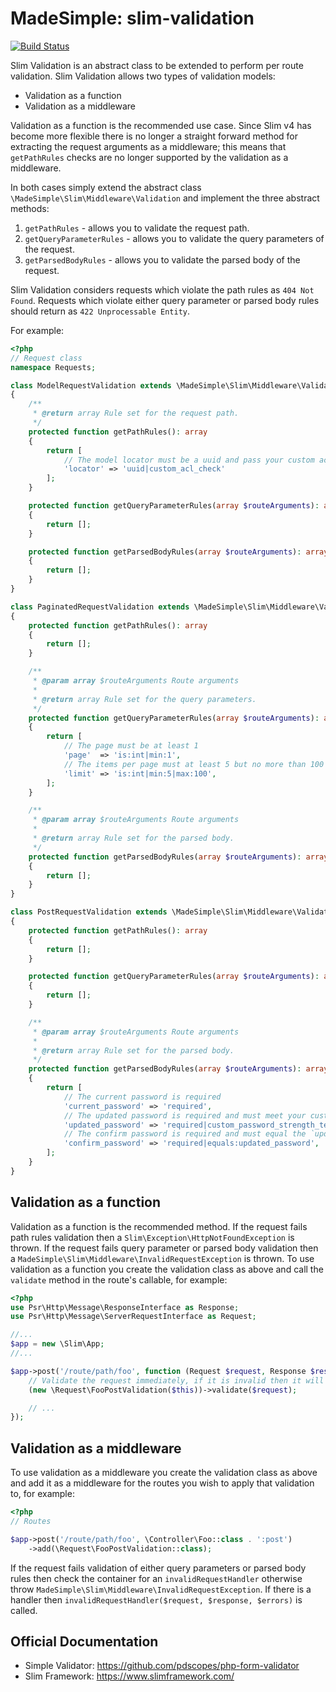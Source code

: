 # MadeSimple: slim-validation
[![Build Status](https://travis-ci.org/pdscopes/slim-validation.svg?branch=master)](https://travis-ci.org/pdscopes/slim-validation)

Slim Validation is an abstract class to be extended to perform per route validation.
Slim Validation allows two types of validation models:

* Validation as a function
* Validation as a middleware

Validation as a function is the recommended use case.
Since Slim v4 has become more flexible there is no longer a straight forward method for extracting the request arguments
as a middleware; this means that `getPathRules` checks are no longer supported by the validation as a middleware.

In both cases simply extend the abstract class `\MadeSimple\Slim\Middleware\Validation` and implement the three abstract methods:

1. `getPathRules` - allows you to validate the request path.
2. `getQueryParameterRules` - allows you to validate the query parameters of the request.
3. `getParsedBodyRules` - allows you to validate the parsed body of the request.

Slim Validation considers requests which violate the path rules as `404 Not Found`. Requests which violate either query
parameter or parsed body rules should return as `422 Unprocessable Entity`.

For example:
```php
<?php
// Request class
namespace Requests;

class ModelRequestValidation extends \MadeSimple\Slim\Middleware\Validation
{
    /**
     * @return array Rule set for the request path.
     */
    protected function getPathRules(): array
    {
        return [
            // The model locator must be a uuid and pass your custom acl check
            'locator' => 'uuid|custom_acl_check'
        ];
    }

    protected function getQueryParameterRules(array $routeArguments): array
    {
        return [];
    }

    protected function getParsedBodyRules(array $routeArguments): array
    {
        return [];
    }
}

class PaginatedRequestValidation extends \MadeSimple\Slim\Middleware\Validation
{
    protected function getPathRules(): array
    {
        return [];
    }

    /**
     * @param array $routeArguments Route arguments
     *
     * @return array Rule set for the query parameters.
     */
    protected function getQueryParameterRules(array $routeArguments): array
    {
        return [
            // The page must be at least 1
            'page'  => 'is:int|min:1',
            // The items per page must at least 5 but no more than 100
            'limit' => 'is:int|min:5|max:100',
        ];
    }

    /**
     * @param array $routeArguments Route arguments
     *
     * @return array Rule set for the parsed body.
     */
    protected function getParsedBodyRules(array $routeArguments): array
    {
        return [];
    }
}

class PostRequestValidation extends \MadeSimple\Slim\Middleware\Validation
{
    protected function getPathRules(): array
    {
        return [];
    }

    protected function getQueryParameterRules(array $routeArguments): array
    {
        return [];
    }

    /**
     * @param array $routeArguments Route arguments
     *
     * @return array Rule set for the parsed body.
     */
    protected function getParsedBodyRules(array $routeArguments): array
    {
        return [
            // The current password is required
            'current_password' => 'required',
            // The updated password is required and must meet your custom password strength test
            'updated_password' => 'required|custom_password_strength_test',
            // The confirm password is required and must equal the `updated_password` property
            'confirm_password' => 'required|equals:updated_password',
        ];
    }
}
```


## Validation as a function
Validation as a function is the recommended method.
If the request fails path rules validation then a `Slim\Exception\HttpNotFoundException` is thrown.
If the request fails query parameter or parsed body validation then a `MadeSimple\Slim\Middleware\InvalidRequestException` is thrown.
To use validation as a function you create the validation class as above and call the `validate` method in the route's callable, for example:
```php
<?php
use Psr\Http\Message\ResponseInterface as Response;
use Psr\Http\Message\ServerRequestInterface as Request;

//...
$app = new \Slim\App;
//...

$app->post('/route/path/foo', function (Request $request, Response $response) {
    // Validate the request immediately, if it is invalid then it will throw an exception
    (new \Request\FooPostValidation($this))->validate($request);

    // ...
});

```


## Validation as a middleware
To use validation as a middleware you create the validation class as above and add it as a middleware for the routes you wish to apply that validation to, for example:
```php
<?php
// Routes

$app->post('/route/path/foo', \Controller\Foo::class . ':post')
    ->add(\Request\FooPostValidation::class);
```

If the request fails validation of either query parameters or parsed body rules then check the container for an `invalidRequestHandler` otherwise throw `MadeSimple\Slim\Middleware\InvalidRequestException`. If there is a handler then `invalidRequestHandler($request, $response, $errors)` is called.




## Official Documentation
* Simple Validator: https://github.com/pdscopes/php-form-validator
* Slim Framework: https://www.slimframework.com/
